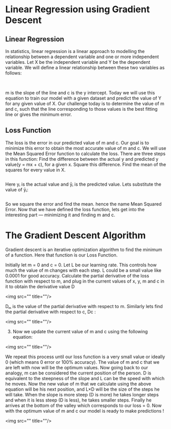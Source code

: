 # Linear Regression using Gradient Descent

## Linear Regression

In statistics, linear regression is a linear approach to modelling the relationship between a dependent variable and one or more independent variables. Let X be the independent variable and Y be the dependent variable. We will define a linear relationship between these two variables as follows:

<img src="https://miro.medium.com/max/600/1*p3LTR6GB6g2MpRZzE5JIxw.png" title=""/>


<img src="https://miro.medium.com/max/712/1*ETn5o9GRaF8ZK6wIHvGrJQ.gif" title=""/>

m is the slope of the line and c is the y intercept. Today we will use this equation to train our model with a given dataset and predict the value of Y for any given value of X. Our challenge today is to determine the value of m and c, such that the line corresponding to those values is the best fitting line or gives the minimum error.

## Loss Function
The loss is the error in our predicted value of m and c. Our goal is to minimize this error to obtain the most accurate value of m and c.
We will use the Mean Squared Error function to calculate the loss. There are three steps in this function:
Find the difference between the actual y and predicted y value(y = mx + c), for a given x.
Square this difference.
Find the mean of the squares for every value in X.

<img src="https://miro.medium.com/max/600/1*_y5QA1yF4w6LDDRxfTt6GA.jpeg" title=""/>

Here yᵢ is the actual value and ȳᵢ is the predicted value. Lets substitute the value of ȳᵢ:

<img src="https://miro.medium.com/max/800/1*3cpC7oHy4IbH3o3Jc-ygVw.jpeg" title=""/>

So we square the error and find the mean. hence the name Mean Squared Error. Now that we have defined the loss function, lets get into the interesting part — minimizing it and finding m and c.


# The Gradient Descent Algorithm
Gradient descent is an iterative optimization algorithm to find the minimum of a function. Here that function is our Loss Function.

Initially let m = 0 and c = 0. Let L be our learning rate. This controls how much the value of m changes with each step. L could be a small value like 0.0001 for good accuracy.
Calculate the partial derivative of the loss function with respect to m, and plug in the current values of x, y, m and c in it to obtain the derivative value D

<img src="<img src="https://miro.medium.com/max/600/1*_y5QA1yF4w6LDDRxfTt6GA.jpeg" title=""/>" title=""/>

Dₘ is the value of the partial derivative with respect to m. Similarly lets find the partial derivative with respect to c, Dc :

<img src="<img src="https://miro.medium.com/max/600/1*rj09w2TcBxnHPtQ0oq4ehA.jpeg" title=""/>" title=""/>

3. Now we update the current value of m and c using the following equation:

<img src="<img src="https://miro.medium.com/max/600/1*JDcHqFK8jLcgQu1cj2XuVQ.jpeg" title=""/>" title=""/>


We repeat this process until our loss function is a very small value or ideally 0 (which means 0 error or 100% accuracy). The value of m and c that we are left with now will be the optimum values.
Now going back to our analogy, m can be considered the current position of the person. D is equivalent to the steepness of the slope and L can be the speed with which he moves. Now the new value of m that we calculate using the above equation will be his next position, and L×D will be the size of the steps he will take. When the slope is more steep (D is more) he takes longer steps and when it is less steep (D is less), he takes smaller steps. Finally he arrives at the bottom of the valley which corresponds to our loss = 0.
Now with the optimum value of m and c our model is ready to make predictions !




<img src="<img src="Figure_1.png" title=""/>" title=""/>




